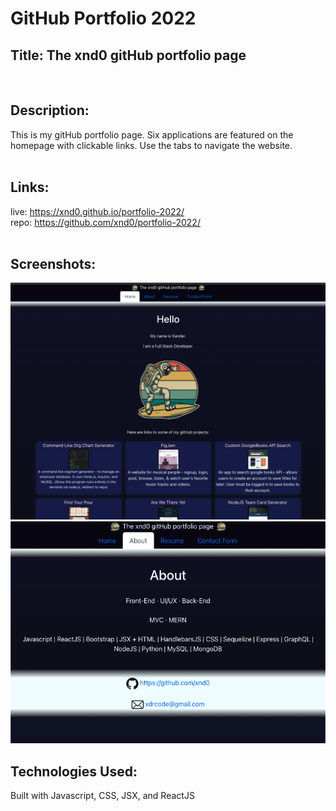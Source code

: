 # GitHub Portfolio 2022

## Title: The xnd0 gitHub portfolio page
<br>

## Description:
This is my gitHub portfolio page. Six applications are featured on the homepage with clickable links. Use the tabs to navigate the website.
<br><br>

## Links: <br>
live: https://xnd0.github.io/portfolio-2022/
<br>
repo: https://github.com/xnd0/portfolio-2022/
<br><br>

## Screenshots:
![View of the App](portfolio22a.png)
![View of the App](portfolio22b.png)
<br>

## Technologies Used:
Built with Javascript, CSS, JSX, and ReactJS